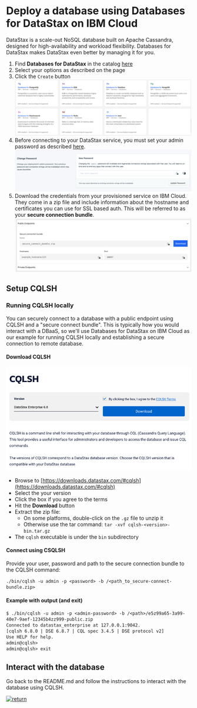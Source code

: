 # Deploy a database using Databases for DataStax on IBM Cloud

DataStax is a scale-out NoSQL database built on Apache Cassandra, designed for high-availability and workload flexibility. Databases for DataStax makes DataStax even better by managing it for you.

1. Find **Databases for DataStax** in the catalog [here](https://cloud.ibm.com/catalog/services/databases-for-cassandra)
1. Select your options as described on the page
1. Click the `Create` button
   ![databases](images/databases.png)
1. Before connecting to your DataStax service, you must set your admin password as described [here](https://cloud.ibm.com/docs/databases-for-cassandra?topic=databases-for-cassandra-admin-password).
   ![password](images/password.png)
1. Download the credentials from your provisioned service on IBM Cloud. They come in a zip file and include information about the hostname and certificates you can use for SSL based auth. This will be referred to as your **secure connection bundle**.
   ![secure_bundle](images/secure_bundle.png)

## Setup CQLSH

### Running CQLSH locally

You can securely connect to a database with a public endpoint using CQLSH and a "secure connect bundle". This is typically how you would interact with a DBaaS, so we'll use Databases for DataStax on IBM Cloud as our example for running CQLSH locally and establishing a secure connection to remote database.

#### Download CQLSH

![download_cqlsh.png](images/download_cqlsh.png)

* Browse to [https://downloads.datastax.com/#cqlsh](https://downloads.datastax.com/#cqlsh)
* Select the your version
* Click the box if you agree to the terms
* Hit the **Download** button
* Extract the zip file:
  * On some platforms, double-click on the `.gz` file to unzip it
  * Otherwise use the tar command: `tar -xvf cqlsh-<version>-bin.tar.gz`
* The `cqlsh` executable is under the `bin` subdirectory

#### Connect using CSQLSH

Provide your user, password and path to the secure connection bundle to the CQLSH command:

```shell
./bin/cqlsh -u admin -p <password> -b /<path_to_secure-connect-bundle.zip>
```

#### Example with output (and exit)

```shell
$ ./bin/cqlsh -u admin -p <admin-password> -b /<path>/e5z99a65-3a99-40e7-9aef-12345b4zz999-public.zip
Connected to datastax_enterprise at 127.0.0.1:9042.
[cqlsh 6.8.0 | DSE 6.8.7 | CQL spec 3.4.5 | DSE protocol v2]
Use HELP for help.
admin@cqlsh>
admin@cqlsh> exit
```

## Interact with the database

Go back to the README.md and follow the instructions to interact with the database using CQLSH.

[![return](https://raw.githubusercontent.com/IBM/pattern-utils/master/deploy-buttons/return.png)](../../README.md#step-3-interact-with-your-database-using-cql-and-cqlsh)
